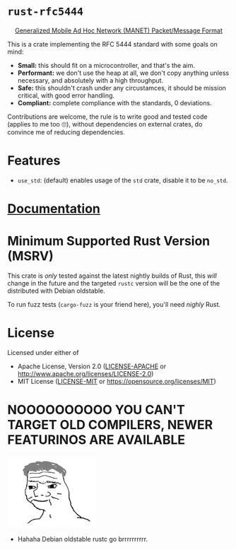 # `rust-rfc5444`

<p align="center">
  <a href="https://tools.ietf.org/html/rfc5444">
    Generalized Mobile Ad Hoc Network (MANET) Packet/Message Format
  </a>
</p>

This is a crate implementing the RFC 5444 standard with some goals on mind:

- **Small:** this should fit on a microcontroller, and that's the aim.
- **Performant:** we don't use the heap at all, we don't copy anything unless
necessary, and absolutely with a high throughput.
- **Safe:** this shouldn't crash under any circustamces, it should be mission
critical, with good error handling.
- **Compliant:** complete compliance with the standards, 0 deviations.

Contributions are welcome, the rule is to write good and tested code (applies
to me too :roll_eyes:), without dependencies on external crates, do convince me
of reducing dependencies.

# Features

- `use_std`: (default) enables usage of the `std` crate, disable it to be
`no_std`.

# [Documentation](https://docs.rs/rfc5444)

# Minimum Supported Rust Version (MSRV)

This crate is _only_ tested against the latest nightly builds of Rust, this
_will_ change in the future and the targeted `rustc` version will be the one of
the distributed with Debian oldstable.

To run fuzz tests (`cargo-fuzz` is your friend here), you'll need _nighly_ Rust.

# License

Licensed under either of

- Apache License, Version 2.0 ([LICENSE-APACHE](LICENSE-APACHE) or http://www.apache.org/licenses/LICENSE-2.0)
- MIT License ([LICENSE-MIT](LICENSE-MIT) or https://opensource.org/licenses/MIT)

# NOOOOOOOOOO YOU CAN'T TARGET OLD COMPILERS, NEWER FEATURINOS ARE AVAILABLE

![brrguy](https://raw.githubusercontent.com/jeandudey/rust-rfc5444/master/docs/brrrguy.jpg)

- Hahaha Debian oldstable rustc go brrrrrrrrrr.
